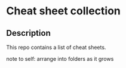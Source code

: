 # Cheat sheet collection

## Description
This repo contains a list of cheat sheets.

note to self: arrange into folders as it grows
